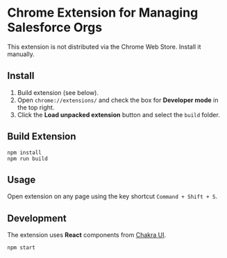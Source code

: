 
# Chrome Extension for Managing Salesforce Orgs

This extension is not distributed via the Chrome Web Store. Install it manually.

## Install

1. Build extension (see below).
2. Open `chrome://extensions/` and check the box for **Developer mode** in the top right.
3. Click the **Load unpacked extension** button and select the `build` folder.


## Build Extension

    npm install
    npm run build

## Usage

Open extension on any page using the key shortcut `Command + Shift + S`.

## Development

The extension uses **React** components from [Chakra UI](https://chakra-ui.com/).

    npm start
